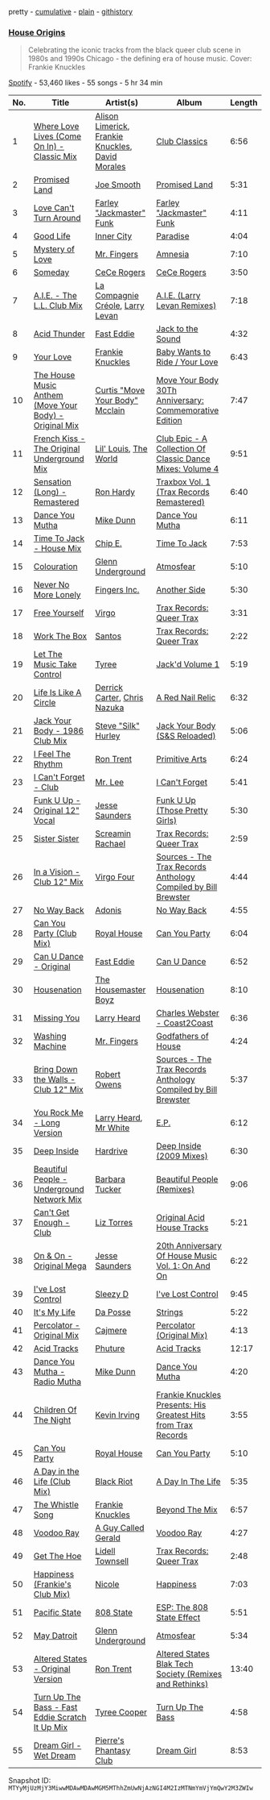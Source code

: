pretty - [cumulative](/playlists/cumulative/37i9dQZF1DWWeWDl2F7vbH.md) - [plain](/playlists/plain/37i9dQZF1DWWeWDl2F7vbH) - [githistory](https://github.githistory.xyz/mackorone/spotify-playlist-archive/blob/main/playlists/plain/37i9dQZF1DWWeWDl2F7vbH)

### [House Origins](https://open.spotify.com/playlist/37i9dQZF1DWWeWDl2F7vbH)

> Celebrating the iconic tracks from the black queer club scene in 1980s and 1990s Chicago \- the defining era of house music\. Cover: Frankie Knuckles

[Spotify](https://open.spotify.com/user/spotify) - 53,460 likes - 55 songs - 5 hr 34 min

| No. | Title | Artist(s) | Album | Length |
|---|---|---|---|---|
| 1 | [Where Love Lives \(Come On In\) \- Classic Mix](https://open.spotify.com/track/0ilZMeXHPKDPjUc4Neu04f) | [Alison Limerick](https://open.spotify.com/artist/0ELXBCSsRl2m92MgnOsA69), [Frankie Knuckles](https://open.spotify.com/artist/63yl9nDNrHpiAYGlNJxxjc), [David Morales](https://open.spotify.com/artist/6CwQfN34JdGHfo0A752Lts) | [Club Classics](https://open.spotify.com/album/7myZnxCkCwmL67BJ1X6U3m) | 6:56 |
| 2 | [Promised Land](https://open.spotify.com/track/796T2ROxTNibXRjVhjSzCa) | [Joe Smooth](https://open.spotify.com/artist/4BIamAD25vwYldaOWTEsXd) | [Promised Land](https://open.spotify.com/album/1oyrymxXmhE2NaYczhS6NR) | 5:31 |
| 3 | [Love Can't Turn Around](https://open.spotify.com/track/3al6ULdpX9IOZIFEZCAxT1) | [Farley "Jackmaster" Funk](https://open.spotify.com/artist/0B9P7RXrukgIdmutz9XMVN) | [Farley "Jackmaster" Funk](https://open.spotify.com/album/1BZmUUewG88xIvYjXY0VUb) | 4:11 |
| 4 | [Good Life](https://open.spotify.com/track/5sJiLlgQKBL81QCTOkoLB5) | [Inner City](https://open.spotify.com/artist/0vUJ3QLN3MlRfjOc2LjGWp) | [Paradise](https://open.spotify.com/album/2CwxbRPETEraKmAKDNrEcs) | 4:04 |
| 5 | [Mystery of Love](https://open.spotify.com/track/1E8hMeQvfgvQPjN3BZ2viF) | [Mr\. Fingers](https://open.spotify.com/artist/0dRiUTGvNV17AMIULRYsvn) | [Amnesia](https://open.spotify.com/album/201nAW1V2QI2jDbGci7K3g) | 7:10 |
| 6 | [Someday](https://open.spotify.com/track/5bGlU4BXhMRMMHWZnHuKhj) | [CeCe Rogers](https://open.spotify.com/artist/2hNpOiBBvdArEJy7ACY4O1) | [CeCe Rogers](https://open.spotify.com/album/7nxYXN1wJ2PsPpQI09abMx) | 3:50 |
| 7 | [A.I.E\. \- The L.L\. Club Mix](https://open.spotify.com/track/4ojWUlwqe20RDxfTunZSEH) | [La Compagnie Créole](https://open.spotify.com/artist/4GFqys2YA5hdCl4P2pdX3h), [Larry Levan](https://open.spotify.com/artist/7wxPD9vDsKD5OuHCeWgXRm) | [A.I.E\. \(Larry Levan Remixes\)](https://open.spotify.com/album/5DDnG0c9KJqwF4VePStSGZ) | 7:18 |
| 8 | [Acid Thunder](https://open.spotify.com/track/25cVyUYzONCdHUeFWKbOol) | [Fast Eddie](https://open.spotify.com/artist/19slOlozrbxkEIMD8L3Qsv) | [Jack to the Sound](https://open.spotify.com/album/3igGT17KIQSSgdugsQELLh) | 4:32 |
| 9 | [Your Love](https://open.spotify.com/track/0vryyKyxCFXT0gg670yNEw) | [Frankie Knuckles](https://open.spotify.com/artist/63yl9nDNrHpiAYGlNJxxjc) | [Baby Wants to Ride / Your Love](https://open.spotify.com/album/6hV7MW8zuYQ9skUy0rY2h5) | 6:43 |
| 10 | [The House Music Anthem \(Move Your Body\) \- Original Mix](https://open.spotify.com/track/5GwqtJkXxEU4AB7zjD1cCe) | [Curtis "Move Your Body" Mcclain](https://open.spotify.com/artist/4TN7qh4IyreD54FZPzCGxS) | [Move Your Body 30Th Anniversary: Commemorative Edition](https://open.spotify.com/album/5quqVXlP2SHq1fH3L9HQc8) | 7:47 |
| 11 | [French Kiss \- The Original Underground Mix](https://open.spotify.com/track/7hnqJYCKZFW7vMoykaraZG) | [Lil' Louis](https://open.spotify.com/artist/5A16TE7083RJq3yzpdsQWs), [The World](https://open.spotify.com/artist/62ltJFdLVl9JUrdhzWqp0F) | [Club Epic \- A Collection Of Classic Dance Mixes: Volume 4](https://open.spotify.com/album/5EeLmKBK9L5zt1m2hpzIjW) | 9:51 |
| 12 | [Sensation \(Long\) \- Remastered](https://open.spotify.com/track/5Im1UUImw2eFDcaXxjhWoy) | [Ron Hardy](https://open.spotify.com/artist/1N6soJa7mZhKemJjaLLXx3) | [Traxbox Vol\. 1 \(Trax Records Remastered\)](https://open.spotify.com/album/1Tma8fnYGAuDqvMQfEri3X) | 6:40 |
| 13 | [Dance You Mutha](https://open.spotify.com/track/4Lsm1CZ7dcStREyx82DNfY) | [Mike Dunn](https://open.spotify.com/artist/55UOywvWbUD9c6C3NSGdft) | [Dance You Mutha](https://open.spotify.com/album/46z9rRRERhimT8fptPcJMW) | 6:11 |
| 14 | [Time To Jack \- House Mix](https://open.spotify.com/track/0e7Cem09Vtt7iUwpsgCd7w) | [Chip E.](https://open.spotify.com/artist/1o4OYTXLA2ugfRiHKVE8mh) | [Time To Jack](https://open.spotify.com/album/0BXPOOpImrzRIna6Rgfhez) | 7:53 |
| 15 | [Colouration](https://open.spotify.com/track/5R0O1izXn9jy0PQn1Ki2Lt) | [Glenn Underground](https://open.spotify.com/artist/1ZdinLDX0e8r5dIlWLpmAc) | [Atmosfear](https://open.spotify.com/album/6l6VDvfN2xbSz6sFDXWJxz) | 5:10 |
| 16 | [Never No More Lonely](https://open.spotify.com/track/3vvFD7Vd5gANTraXckJeuu) | [Fingers Inc.](https://open.spotify.com/artist/7DbXdVqrretuCKPkTeX8Kk) | [Another Side](https://open.spotify.com/album/0h1OjjFTmWLJaRGLhOuNf7) | 5:30 |
| 17 | [Free Yourself](https://open.spotify.com/track/5MEWg5QOPwn3FMLDxoP1Wd) | [Virgo](https://open.spotify.com/artist/2ByXYkrbs6o7fQGrn17gZt) | [Trax Records: Queer Trax](https://open.spotify.com/album/4KQBQoG77BGnzTiE8cYIaa) | 3:31 |
| 18 | [Work The Box](https://open.spotify.com/track/6aP8letPTuSZ91CFlssH0h) | [Santos](https://open.spotify.com/artist/1fxl29ywXYE3iCZVJBolwt) | [Trax Records: Queer Trax](https://open.spotify.com/album/4KQBQoG77BGnzTiE8cYIaa) | 2:22 |
| 19 | [Let The Music Take Control](https://open.spotify.com/track/2cQKELIwtNGxQw25SizKXp) | [Tyree](https://open.spotify.com/artist/0GLde9xobyOX0vNW3nY9pt) | [Jack'd Volume 1](https://open.spotify.com/album/3v0VLJ61hZHGXREAIJWc4j) | 5:19 |
| 20 | [Life Is Like A Circle](https://open.spotify.com/track/0339d9dCac6LbaHkF9gFIA) | [Derrick Carter](https://open.spotify.com/artist/3XwBizyFmbCCUFcdcsvMmm), [Chris Nazuka](https://open.spotify.com/artist/3poidKVZ5SL4RXJG89pfhY) | [A Red Nail Relic](https://open.spotify.com/album/26A316XCguaCdZKDHSQtNw) | 6:32 |
| 21 | [Jack Your Body \- 1986 Club Mix](https://open.spotify.com/track/10QGhgqQm0I2Y9maxrM7T6) | [Steve "Silk" Hurley](https://open.spotify.com/artist/2TzZ6XTFG1p1PAfhl0crDP) | [Jack Your Body \(S&S Reloaded\)](https://open.spotify.com/album/3UAvNbsdCDrUKyhp8YGfJT) | 5:06 |
| 22 | [I Feel The Rhythm](https://open.spotify.com/track/2JVzNkHarX3ceGbOB4aF6Q) | [Ron Trent](https://open.spotify.com/artist/0TOZ0i0BHZJYKK2rvoRD2d) | [Primitive Arts](https://open.spotify.com/album/15sHxOZhSMHaTwhJhmNY2K) | 6:24 |
| 23 | [I Can't Forget \- Club](https://open.spotify.com/track/4uekeVJKBNAZeV8d9srFDr) | [Mr\. Lee](https://open.spotify.com/artist/7GXl7JNlpliaLZhSVRLQKu) | [I Can't Forget](https://open.spotify.com/album/3zzi0L40kSaMvOOxUfylEd) | 5:41 |
| 24 | [Funk U Up \- Original 12" Vocal](https://open.spotify.com/track/4np1ZSefZyjnML0fEfElBo) | [Jesse Saunders](https://open.spotify.com/artist/6ZYa9hYoOGVzvQa2vmiVhi) | [Funk U Up \(Those Pretty Girls\)](https://open.spotify.com/album/3zef0TNhCEtdSlJXH61LX3) | 5:30 |
| 25 | [Sister Sister](https://open.spotify.com/track/23nF3uAzoThBrAKzF5844r) | [Screamin Rachael](https://open.spotify.com/artist/2ygp1KNMsaJYXKcASSRCjK) | [Trax Records: Queer Trax](https://open.spotify.com/album/4KQBQoG77BGnzTiE8cYIaa) | 2:59 |
| 26 | [In a Vision \- Club 12" Mix](https://open.spotify.com/track/25hbHxgFQxUzO07aTVjHts) | [Virgo Four](https://open.spotify.com/artist/21GOilQf7qSpQdz7Ar6NWP) | [Sources \- The Trax Records Anthology Compiled by Bill Brewster](https://open.spotify.com/album/1k8Bqa4KCK7ihCuyljIoBC) | 4:44 |
| 27 | [No Way Back](https://open.spotify.com/track/7nQaBI1NTv5kpPyeMruTTK) | [Adonis](https://open.spotify.com/artist/3DxtKajg4nhMlf0qBES7sz) | [No Way Back](https://open.spotify.com/album/2VNvQnGB9tXRpLV2aOVrmX) | 4:55 |
| 28 | [Can You Party \(Club Mix\)](https://open.spotify.com/track/6TeKFnwaPsXI35gaQEoR8z) | [Royal House](https://open.spotify.com/artist/0daYmCWEivMhG9FsmwgyFL) | [Can You Party](https://open.spotify.com/album/6XDDcGr98kPfkv1FZ5fYoI) | 6:04 |
| 29 | [Can U Dance \- Original](https://open.spotify.com/track/3fwERi4c7YGnHFEVnwGTQm) | [Fast Eddie](https://open.spotify.com/artist/19slOlozrbxkEIMD8L3Qsv) | [Can U Dance](https://open.spotify.com/album/4e14JHptqsfgqVlX0Z0NoI) | 6:52 |
| 30 | [Housenation](https://open.spotify.com/track/3TOXCM47jxS22kqCJrQvB2) | [The Housemaster Boyz](https://open.spotify.com/artist/2w5pLnLRqI8mQwiktn7CMd) | [Housenation](https://open.spotify.com/album/3scK2qMH6f9rGXXBTqyIvR) | 8:10 |
| 31 | [Missing You](https://open.spotify.com/track/06hANyT8h4lWypiU6PJPrR) | [Larry Heard](https://open.spotify.com/artist/3j7teie3p6UnbA8nW51Trz) | [Charles Webster \- Coast2Coast](https://open.spotify.com/album/0J3maXTgCWzdpFC3CQs6MO) | 6:36 |
| 32 | [Washing Machine](https://open.spotify.com/track/0W6qOqaBOeDrSjcCwzfyKh) | [Mr\. Fingers](https://open.spotify.com/artist/0dRiUTGvNV17AMIULRYsvn) | [Godfathers of House](https://open.spotify.com/album/1aYVZSnAZdaUSkjlJpkEdO) | 4:24 |
| 33 | [Bring Down the Walls \- Club 12" Mix](https://open.spotify.com/track/5B877qrirzwdOZUzNZ8GJj) | [Robert Owens](https://open.spotify.com/artist/407nV5hO7mZap3UJdpTr4t) | [Sources \- The Trax Records Anthology Compiled by Bill Brewster](https://open.spotify.com/album/1k8Bqa4KCK7ihCuyljIoBC) | 5:37 |
| 34 | [You Rock Me \- Long Version](https://open.spotify.com/track/4706xUPwNxD438vIJ3ELxq) | [Larry Heard](https://open.spotify.com/artist/3j7teie3p6UnbA8nW51Trz), [Mr White](https://open.spotify.com/artist/5aUUNSMJtijlIrD5RaBAOp) | [E.P.](https://open.spotify.com/album/6ZCxOD387eOYLvwTkzgIvm) | 6:12 |
| 35 | [Deep Inside](https://open.spotify.com/track/22eUyC9vOG2aoP5yHX8VxV) | [Hardrive](https://open.spotify.com/artist/0IF4B0ZFCLAbcshTusfEl1) | [Deep Inside \(2009 Mixes\)](https://open.spotify.com/album/573BQbP4hPr12C32Np5XDW) | 6:30 |
| 36 | [Beautiful People \- Underground Network Mix](https://open.spotify.com/track/6WnWvRVzXJWEHxkhDKmt8u) | [Barbara Tucker](https://open.spotify.com/artist/6txh5tFMJyxSwT0iE7wX2w) | [Beautiful People \(Remixes\)](https://open.spotify.com/album/4FjqVqy1KwVl5VinivSgKN) | 9:06 |
| 37 | [Can't Get Enough \- Club](https://open.spotify.com/track/1Y1j6O3M0UFs508PiScqFA) | [Liz Torres](https://open.spotify.com/artist/7LI1GL4hWpWNZZqF0YOrBG) | [Original Acid House Tracks](https://open.spotify.com/album/2OAtpG4qmck9JB40ztJJpy) | 5:21 |
| 38 | [On & On \- Original Mega](https://open.spotify.com/track/7jGhlI2LQVDSmgMpOxFfAH) | [Jesse Saunders](https://open.spotify.com/artist/6ZYa9hYoOGVzvQa2vmiVhi) | [20th Anniversary Of House Music Vol\. 1: On And On](https://open.spotify.com/album/71L0fEgCxlCw33XaWvpjYV) | 6:22 |
| 39 | [I've Lost Control](https://open.spotify.com/track/4soPG45sARVq4ZTLqKUwlG) | [Sleezy D](https://open.spotify.com/artist/3wD0bhAy5hb5nqcTReldti) | [I've Lost Control](https://open.spotify.com/album/0n6enbHiJdreu7M34ZuMkR) | 9:45 |
| 40 | [It's My Life](https://open.spotify.com/track/7pfhvQZld6TbfbST95KzCH) | [Da Posse](https://open.spotify.com/artist/6oHc1xzJP7C3YdsFvKZL4P) | [Strings](https://open.spotify.com/album/7CDOl2IKWOqNMwn4rp8Nmi) | 5:22 |
| 41 | [Percolator \- Original Mix](https://open.spotify.com/track/5JYbPUFjUn0i8BQy1C5JTs) | [Cajmere](https://open.spotify.com/artist/7lIBLhQHKay3r1xtO3VtWT) | [Percolator \(Original Mix\)](https://open.spotify.com/album/7E5OUkUh3NKIo9rlVGcb81) | 4:13 |
| 42 | [Acid Tracks](https://open.spotify.com/track/2aLXJJ2zOsBJlGTxiG0yMi) | [Phuture](https://open.spotify.com/artist/4y7BsfdIKQ7Of5SskHej70) | [Acid Tracks](https://open.spotify.com/album/6g7DeZAKsyubcQpyWw7WZZ) | 12:17 |
| 43 | [Dance You Mutha \- Radio Mutha](https://open.spotify.com/track/7LmXZmZh26Kix8scl972qB) | [Mike Dunn](https://open.spotify.com/artist/55UOywvWbUD9c6C3NSGdft) | [Dance You Mutha](https://open.spotify.com/album/2DfYPScpfIGYHsKk9IlrAO) | 4:20 |
| 44 | [Children Of The Night](https://open.spotify.com/track/4Ydz0OkLiC3OQprdtEbFbI) | [Kevin Irving](https://open.spotify.com/artist/0YHkLrAH0UrZ3H7WMFdDgh) | [Frankie Knuckles Presents: His Greatest Hits from Trax Records](https://open.spotify.com/album/0FV16C1tWVlaSSYUYofPwT) | 3:55 |
| 45 | [Can You Party](https://open.spotify.com/track/0oWsLdL42QXWzHA1mzekTC) | [Royal House](https://open.spotify.com/artist/0daYmCWEivMhG9FsmwgyFL) | [Can You Party](https://open.spotify.com/album/6XDDcGr98kPfkv1FZ5fYoI) | 5:10 |
| 46 | [A Day in the Life \(Club Mix\)](https://open.spotify.com/track/0dUXcsRSXJbcEO2gMn5ZSL) | [Black Riot](https://open.spotify.com/artist/4sLofiS3YMOswjbgV1XImk) | [A Day In The Life](https://open.spotify.com/album/5jABk8nkssGKaFIKwaEEDf) | 5:35 |
| 47 | [The Whistle Song](https://open.spotify.com/track/0DwAc0Z8Td3jv5frUznqu1) | [Frankie Knuckles](https://open.spotify.com/artist/63yl9nDNrHpiAYGlNJxxjc) | [Beyond The Mix](https://open.spotify.com/album/0DdX2VkXM0LmUU2S7S3QeD) | 6:57 |
| 48 | [Voodoo Ray](https://open.spotify.com/track/5gjRugpcrpgRffrheTbQYT) | [A Guy Called Gerald](https://open.spotify.com/artist/1TV0WTE9ukywcLGMh4j4iU) | [Voodoo Ray](https://open.spotify.com/album/1imPEMij8akBSxqDYQJigZ) | 4:27 |
| 49 | [Get The Hoe](https://open.spotify.com/track/5qOZDFvPeYfJpVzwKxFUJE) | [Lidell Townsell](https://open.spotify.com/artist/1kLU4FT0l2Bayn8Vir6jo3) | [Trax Records: Queer Trax](https://open.spotify.com/album/4KQBQoG77BGnzTiE8cYIaa) | 2:48 |
| 50 | [Happiness \(Frankie's Club Mix\)](https://open.spotify.com/track/3edq4d0o0Cp1z6IxbPaYo3) | [Nicole](https://open.spotify.com/artist/1mZNu27aQ4OBjxCN49hzUS) | [Happiness](https://open.spotify.com/album/3z888Hlnai1MI45UMfcJnS) | 7:03 |
| 51 | [Pacific State](https://open.spotify.com/track/2h7w0KHwHbx4WbG6WxjO7U) | [808 State](https://open.spotify.com/artist/7hFdUW64G4iU1tz46ITRfN) | [ESP: The 808 State Effect](https://open.spotify.com/album/0mwlWFUpsVDeDw5kkUlDzV) | 5:51 |
| 52 | [May Datroit](https://open.spotify.com/track/51BkUYUUCjHmQ0l1gRVT59) | [Glenn Underground](https://open.spotify.com/artist/1ZdinLDX0e8r5dIlWLpmAc) | [Atmosfear](https://open.spotify.com/album/6l6VDvfN2xbSz6sFDXWJxz) | 5:34 |
| 53 | [Altered States \- Original Version](https://open.spotify.com/track/4Ps7ZJ2YJmQhmEpHhPZ5Pu) | [Ron Trent](https://open.spotify.com/artist/0TOZ0i0BHZJYKK2rvoRD2d) | [Altered States Blak Tech Society \(Remixes and Rethinks\)](https://open.spotify.com/album/3jBDwYYSaq2mvWLaQbjx5Q) | 13:40 |
| 54 | [Turn Up The Bass \- Fast Eddie Scratch It Up Mix](https://open.spotify.com/track/4a2VdX9fRz3mFuEP17TnEn) | [Tyree Cooper](https://open.spotify.com/artist/0iQ58hVu6gA9nuuCgbnvOn) | [Turn Up The Bass](https://open.spotify.com/album/5e9sCiyp7gvkBbZkVeu0e6) | 4:58 |
| 55 | [Dream Girl \- Wet Dream](https://open.spotify.com/track/5HvPR4mRFKQwVpu7GRR9wz) | [Pierre's Phantasy Club](https://open.spotify.com/artist/6zJNLG5DvKim9OzkEGy1TM) | [Dream Girl](https://open.spotify.com/album/2i9YUbpKYs3wNZjk2o9fMa) | 8:53 |

Snapshot ID: `MTYyMjUzMjY3MiwwMDAwMDAwMGM5MThhZmUwNjAzNGI4M2IzMTNmYmVjYmQwY2M3ZWIw`
